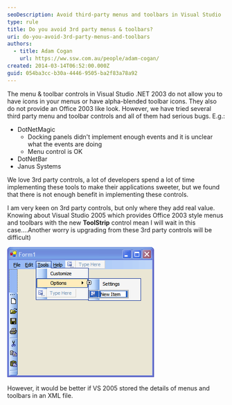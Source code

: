 ```yaml
---
seoDescription: Avoid third-party menus and toolbars in Visual Studio .NET 2003 due to bugs and limitations.
type: rule
title: Do you avoid 3rd party menus & toolbars?
uri: do-you-avoid-3rd-party-menus-and-toolbars
authors:
  - title: Adam Cogan
    url: https://ww.ssw.com.au/people/adam-cogan/
created: 2014-03-14T06:52:00.000Z
guid: 054ba3cc-b30a-4446-9505-ba2f83a78a92
---
```


The menu & toolbar controls in Visual Studio .NET 2003 do not allow you to have icons in your menus or have alpha-blended toolbar icons. They also do not provide an Office 2003 like look. However, we have tried several third party menu and toolbar controls and all of them had serious bugs. E.g.:

<!--endintro-->

- DotNetMagic
  - Docking panels didn't implement enough events and it is unclear what the events are doing
  - Menu control is OK
- DotNetBar
- Janus Systems

We love 3rd party controls, a lot of developers spend a lot of time implementing these tools to make their applications sweeter, but we found that there is not enough benefit in implementing these controls.

I am very keen on 3rd party controls, but only where they add real value. Knowing about Visual Studio 2005 which provides Office 2003 style menus and toolbars with the new **ToolStrip** control mean I will wait in this case....Another worry is upgrading from these 3rd party controls will be difficult)

![Figure: Visual Studio 2005's new controls](whidbeytoolstripdesigner.gif)

However, it would be better if VS 2005 stored the details of menus and toolbars in an XML file.

